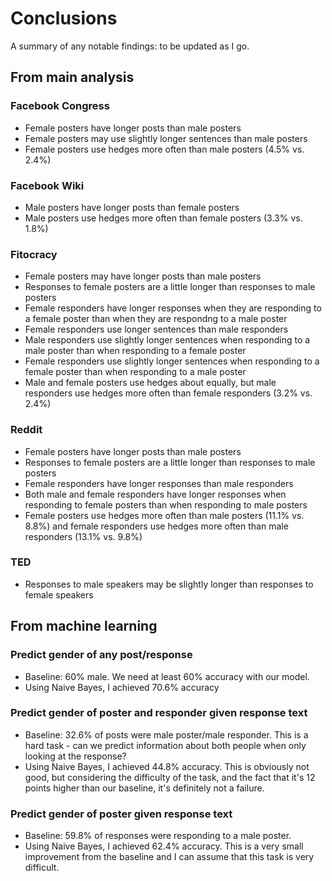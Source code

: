 # Conclusions

A summary of any notable findings: to be updated as I go.

## From main analysis

### Facebook Congress
- Female posters have longer posts than male posters
- Female posters may use slightly longer sentences than male posters
- Female posters use hedges more often than male posters (4.5% vs. 2.4%)

### Facebook Wiki
- Male posters have longer posts than female posters
- Male posters use hedges more often than female posters (3.3% vs. 1.8%)

### Fitocracy
- Female posters may have longer posts than male posters
- Responses to female posters are a little longer than responses to male posters
- Female responders have longer responses when they are responding to a female poster than when they are respondng to a male poster
- Female responders use longer sentences than male responders
- Male responders use slightly longer sentences when responding to a male poster than when responding to a female poster
- Female responders use slightly longer sentences when responding to a female poster than when responding to a male poster
- Male and female posters use hedges about equally, but male responders use hedges more often than female responders (3.2% vs. 2.4%)

### Reddit
- Female posters have longer posts than male posters
- Responses to female posters are a little longer than responses to male posters
- Female responders have longer responses than male responders
- Both male and female responders have longer responses when responding to female posters than when responding to male posters
- Female posters use hedges more often than male posters (11.1% vs. 8.8%) and female responders use hedges more often than male responders (13.1% vs. 9.8%)

### TED
- Responses to male speakers may be slightly longer than responses to female speakers

## From machine learning

### Predict gender of any post/response
- Baseline: 60% male. We need at least 60% accuracy with our model.
- Using Naive Bayes, I achieved 70.6% accuracy

### Predict gender of poster and responder given response text
- Baseline: 32.6% of posts were male poster/male responder. This is a hard task - can we predict information about both people when only looking at the response?
- Using Naive Bayes, I achieved 44.8% accuracy. This is obviously not good, but considering the difficulty of the task, and the fact that it's 12 points higher than our baseline, it's definitely not a failure.

### Predict gender of poster given response text
- Baseline: 59.8% of responses were responding to a male poster.
- Using Naive Bayes, I achieved 62.4% accuracy. This is a very small improvement from the baseline and I can assume that this task is very difficult.


